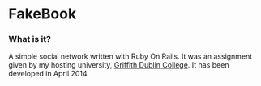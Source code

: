 FakeBook
========

### What is it?
A simple social network written with Ruby On Rails. It was an assignment given by my hosting university, [Griffith Dublin College](http://www.griffith.ie/). It has been developed in April 2014.
